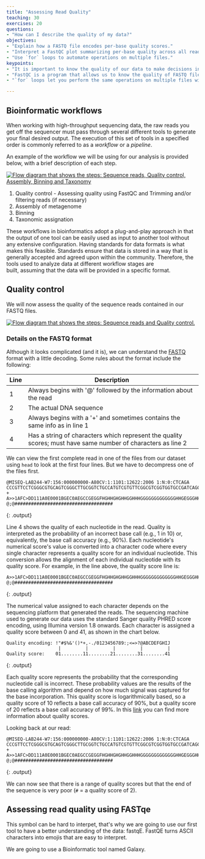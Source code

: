 ```yaml
---
title: "Assessing Read Quality"
teaching: 30
exercises: 20
questions:
- "How can I describe the quality of my data?"
objectives:
- "Explain how a FASTQ file encodes per-base quality scores."
- "Interpret a FastQC plot summarizing per-base quality across all reads."
- "Use `for` loops to automate operations on multiple files."
keypoints:
- "It is important to know the quality of our data to make decisions in the subsequent steps."
- "FastQC is a program that allows us to know the quality of FASTQ files."
- "`for` loops let you perform the same operations on multiple files with a single command."

---
```


## Bioinformatic workflows

When working with high-throughput sequencing data, the raw reads you get off the sequencer must pass
through several different tools to generate your final desired output. The execution of this set of
tools in a specified order is commonly referred to as a *workflow* or a *pipeline*. 

An example of the workflow we will be using for our analysis is provided below, with a brief
description of each step. 


 <a href="../fig/03-02-01.png">
  <img src="../fig/03-02-01.png" alt="Flow diagram that shows the steps: Sequence reads, Quality control, Assembly, Binning and Taxonomy" />
</a>


1. Quality control - Assessing quality using FastQC and Trimming and/or filtering reads (if necessary)
2. Assembly of metagenome
3. Binning
4. Taxonomic assignation

These workflows in bioinformatics adopt a plug-and-play approach in that the output of one tool can be easily
used as input to another tool without any extensive configuration. Having standards for data formats is what 
makes this feasible. Standards ensure that data is stored in a way that is generally accepted and agreed upon 
within the community. Therefore, the tools used to analyze data at different workflow stages are  
built, assuming that the data will be provided in a specific format.  

## Quality control

We will now assess the quality of the sequence reads contained in our FASTQ files. 


 <a href="../fig/03-02-02.png">
  <img src="../fig/03-02-02.png" alt="Flow diagram that shows the steps: Sequence reads and Quality control." />
</a>


### Details on the FASTQ format

Although it looks complicated (and it is), we can understand the [FASTQ](https://en.wikipedia.org/wiki/FASTQ_format) format with a little decoding. Some rules about the format include the following:  

|Line|Description|   
|----|-----------|     
|1|Always begins with '@' followed by the information about the read|  
|2|The actual DNA sequence|  
|3|Always begins with a '+' and sometimes contains the same info as in line 1|  
|4|Has a string of characters which represent the quality scores; must have same number of characters as line 2|  

We can view the first complete read in one of the files from our dataset using `head` to look at
the first four lines. But we have to decompress one of the files first.


~~~
@MISEQ-LAB244-W7:156:000000000-A80CV:1:1101:12622:2006 1:N:0:CTCAGA
CCCGTTCCTCGGGCGTGCAGTCGGGCTTGCGGTCTGCCATGTCGTGTTCGGCGTCGGTGGTGCCGATCAGGGTGAAATCCGTCTCGTAGGGGATCGCGAAGATGATCCGCCCGTCCGTGCCCTGAAAGAAATAGCACTTGTCAGATCGGAAGAGCACACGTCTGAACTCCAGTCACCTCAGAATCTCGTATGCCGTCTTCTGCTTGAAAAAAAAAAAAGCAAACCTCTCACTCCCTCTACTCTACTCCCTT                                        
+                                                                                                
A>>1AFC>DD111A0E0001BGEC0AEGCCGEGGFHGHHGHGHHGGHHHGGGGGGGGGGGGGHHGEGGGHHHHGHHGHHHGGHHHHGGGGGGGGGGGGGGGGHHHHHHHGGGGGGGGHGGHHHHHHHHGFHHFFGHHHHHGGGGGGGGGGGGGGGGGGGGGGGGGGGGFFFFFFFFFFFFFFFFFFFFFBFFFF@F@FFFFFFFFFFBBFF?@;@#################################### 
~~~
{: .output}

Line 4 shows the quality of each nucleotide in the read. Quality is interpreted as the 
probability of an incorrect base call (e.g., 1 in 10) or, equivalently, the base call 
accuracy (e.g., 90%). Each nucleotide's numerical score's value is converted into a character code where every single character 
represents a quality score for an individual nucleotide. This conversion allows the alignment of each individual nucleotide with its quality
score. For example, in the line
above, the quality score line is: 

~~~
A>>1AFC>DD111A0E0001BGEC0AEGCCGEGGFHGHHGHGHHGGHHHGGGGGGGGGGGGGHHGEGGGHHHHGHHGHHHGGHHHHGGGGGGGGGGGGGGGGHHHHHHHGGGGGGGGHGGHHHHHHHHGFHHFFGHHHHHGGGGGGGGGGGGGGGGGGGGGGGGGGGGFFFFFFFFFFFFFFFFFFFFFBFFFF@F@FFFFFFFFFFBBFF?@;@#################################### 
~~~
{: .output}

The numerical value assigned to each character depends on the 
sequencing platform that generated the reads. The sequencing machine used to generate our data 
uses the standard Sanger quality PHRED score encoding, using Illumina version 1.8 onwards.
Each character is assigned a quality score between 0 and 41, as shown in 
the chart below.

~~~
Quality encoding: !"#$%&'()*+,-./0123456789:;<=>?@ABCDEFGHIJ
                   |         |         |         |         |
Quality score:    01........11........21........31........41                                
~~~
{: .output}

Each quality score represents the probability that the corresponding nucleotide call is
incorrect. These probability values are the results of the base calling algorithm and depend on how 
much signal was captured for the base incorporation. This quality score is logarithmically based, so a quality score of 10 reflects a
base call accuracy of 90%, but a quality score of 20 reflects a base call accuracy of 99%. 
In this 
[link](https://drive5.com/usearch/manual/quality_score.html) you can find more information 
about quality scores.

Looking back at our read: 

~~~
@MISEQ-LAB244-W7:156:000000000-A80CV:1:1101:12622:2006 1:N:0:CTCAGA
CCCGTTCCTCGGGCGTGCAGTCGGGCTTGCGGTCTGCCATGTCGTGTTCGGCGTCGGTGGTGCCGATCAGGGTGAAATCCGTCTCGTAGGGGATCGCGAAGATGATCCGCCCGTCCGTGCCCTGAAAGAAATAGCACTTGTCAGATCGGAAGAGCACACGTCTGAACTCCAGTCACCTCAGAATCTCGTATGCCGTCTTCTGCTTGAAAAAAAAAAAAGCAAACCTCTCACTCCCTCTACTCTACTCCCTT                                        
+                                                                                                
A>>1AFC>DD111A0E0001BGEC0AEGCCGEGGFHGHHGHGHHGGHHHGGGGGGGGGGGGGHHGEGGGHHHHGHHGHHHGGHHHHGGGGGGGGGGGGGGGGHHHHHHHGGGGGGGGHGGHHHHHHHHGFHHFFGHHHHHGGGGGGGGGGGGGGGGGGGGGGGGGGGGFFFFFFFFFFFFFFFFFFFFFBFFFF@F@FFFFFFFFFFBBFF?@;@#################################### 
~~~
{: .output}

We can now see that there is a range of quality scores but that the end of the sequence is
very poor (`#` = a quality score of 2). 

## Assessing read quality using FASTqe
 
 This symbol can be hard to interpet, that's why we are going to use our first tool to have a better understanding of the data: fastqE.
 FastQE turns ASCII characters into emojis that are easy to interpret.

 We are going to use a Bioinformatic tool named Galaxy.



